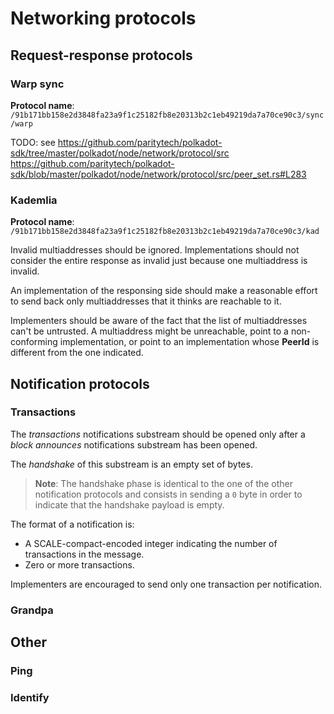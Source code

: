 # Networking protocols

## Request-response protocols

### Warp sync

**Protocol name**: `/91b171bb158e2d3848fa23a9f1c25182fb8e20313b2c1eb49219da7a70ce90c3/sync/warp`



TODO: see https://github.com/paritytech/polkadot-sdk/tree/master/polkadot/node/network/protocol/src
https://github.com/paritytech/polkadot-sdk/blob/master/polkadot/node/network/protocol/src/peer_set.rs#L283

### Kademlia

**Protocol name**: `/91b171bb158e2d3848fa23a9f1c25182fb8e20313b2c1eb49219da7a70ce90c3/kad`

Invalid multiaddresses should be ignored. Implementations should not consider the entire response as invalid just because one multiaddress is invalid.

An implementation of the responsing side should make a reasonable effort to send back only multiaddresses that it thinks are reachable to it.

Implementers should be aware of the fact that the list of multiaddresses can't be untrusted. A multiaddress might be unreachable, point to a non-conforming implementation, or point to an implementation whose **PeerId** is different from the one indicated.

## Notification protocols

### Transactions

The *transactions* notifications substream should be opened only after a *block announces* notifications substream has been opened.

The *handshake* of this substream is an empty set of bytes.

> **Note**: The handshake phase is identical to the one of the other notification protocols and consists in sending a `0` byte in order to indicate that the handshake payload is empty.

The format of a notification is:

- A SCALE-compact-encoded integer indicating the number of transactions in the message.
- Zero or more transactions.

Implementers are encouraged to send only one transaction per notification.

### Grandpa

## Other

### Ping

### Identify
